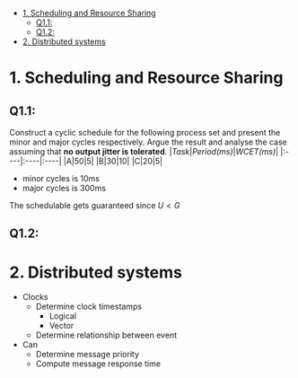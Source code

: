 - [1. Scheduling and Resource Sharing](#1-scheduling-and-resource-sharing)
  - [Q1.1:](#q11)
  - [Q1.2:](#q12)
- [2. Distributed systems](#2-distributed-systems)
# 1. Scheduling and Resource Sharing
   
## Q1.1:  
Construct a cyclic schedule for the following process set and present the minor and major cycles respectively. Argue the result and analyse the case assuming that **no output jitter is tolerated**.
|*Task*|*Period(ms)*|*WCET(ms)*|
|:----|:----|:----|
|A|50|5|
|B|30|10|
|C|20|5|
* minor cycles is 10ms
* major cycles is 300ms

The schedulable gets guaranteed since $U<G$

## Q1.2:

# 2. Distributed systems
* Clocks
  * Determine clock timestamps
    * Logical
    * Vector
  * Determine relationship between event
* Can
  * Determine message priority
  * Compute message response time